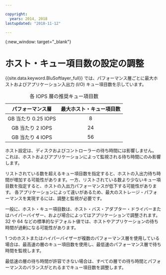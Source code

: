 ```yaml
---

copyright:
  years: 2014, 2018
lastupdated: "2018-11-12"

---
```

{:new_window: target="_blank"}

# ホスト・キュー項目数の設定の調整

{{site.data.keyword.BluSoftlayer_full}} では、パフォーマンス層ごとに最大ホストおよびアプリケーション入出力 (I/O) キュー項目数を示しています。

<table align="center">
  <caption>各 IOPS 層の推奨キュー項目数</caption>
        <thead>
	    <tr>
		<th>パフォーマンス層</th>
		<th>最大ホスト・キュー項目数</th>
	    </tr>
	</thead>
	<tbody>
   	    <tr>
		<td style="text-align: center; vertical-align: middle;">GB 当たり 0.25 IOPS</td>
		<td style="text-align: center; vertical-align: middle;">8</td>
	    </tr>
	    <tr>
		<td style="text-align: center; vertical-align: middle;">GB 当たり 2 IOPS</td>
		<td style="text-align: center; vertical-align: middle;">24</td>
	    </tr>
	    <tr>
		<td style="text-align: center; vertical-align: middle;">GB 当たり 4 IOPS</td>
		<td style="text-align: center; vertical-align: middle;">56</td>
            </tr>
         </tbody>
</table>

ホスト設定は、ディスクおよびコントローラーの待ち時間には影響しません。 これは、ホストおよびアプリケーションによって監視される待ち時間にのみ影響します。

リストされている数を超えるキュー項目数を指定すると、ホストの入出力待ち時間が増加する可能性があります。一方、リストされている数より少ないキュー項目数を指定すると、ホストの入出力パフォーマンスが低下する可能性があります。 各アプリケーションによって違いがあるため、最大のストレージ・パフォーマンスを実現するには、調整と監視が必要です。

一般に、ホスト・キュー項目数は、ホスト・バス・アダプター・ドライバーまたはハイパーバイザー、および場合によってはアプリケーションで調整されます。 32 や 64 などの標準的なデフォルト値では、ホストやアプリケーションの待ち時間が過剰になる可能性があります。

1 つのホストまたはハイパーバイザーが複数のパフォーマンス層を使用している場合は、最高速の層のキュー項目数を使用し、最低速のパフォーマンス層で待ち時間を監視します。

最低速の層の待ち時間が許容できない場合は、すべての層での待ち時間とパフォーマンスのバランスがとれるまでキュー項目数を調整します。
